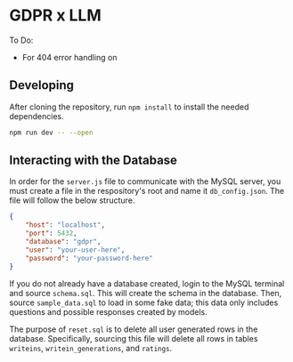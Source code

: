 # GDPR x LLM

To Do:
- For 404 error handling on 

## Developing
After cloning the repository, run `npm install` to install the needed dependencies.

```bash
npm run dev -- --open
```

## Interacting with the Database
In order for the `server.js` file to communicate with the MySQL server, you must create a file in the respository's root and name it `db_config.json`. The file will follow the below structure.


```json
{
    "host": "localhost",
    "port": 5432,
    "database": "gdpr",
    "user": "your-user-here",
    "password": "your-password-here"
}
```

If you do not already have a database created, login to the MySQL terminal and source `schema.sql`. This will create the schema in the database. Then, source `sample_data.sql` to load in some fake data; this data only includes questions and possible responses created by models.

The purpose of `reset.sql` is to delete all user generated rows in the database. Specifically, sourcing this file will delete all rows in tables `writeins`, `writein_generations`, and `ratings`.